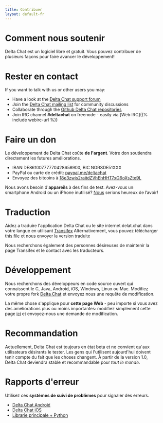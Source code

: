 ```yaml
---
title: Contribuer
layout: default-fr
---
```




<!-- GENERATED FILE -- DO NOT EDIT -->



# Comment nous soutenir

Delta Chat est un logiciel libre et gratuit. Vous pouvez contribuer de plusieurs façons pour faire avancer le développement!


# Rester en contact

If you want to talk with us or other users you may:

- Have a look at the [Delta Chat support forum](https://support.delta.chat)
- Join the [Delta Chat mailing list](https://lists.codespeak.net/postorius/lists/delta.codespeak.net/) for community discussions
- Collaborate through the [Github Delta Chat repositories](https://github.com/deltachat/)
- Join IRC channel **#deltachat** on freenode - easily via [Web IRC]({% include webirc-url %})


# Faire un don

Le développement de Delta Chat coûte **de l'argent**. Votre don soutiendra directement les futures améliorations.

- IBAN DE86100777770428658900, BIC NORSDE51XXX
- PayPal ou carte de crédit: [paypal.me/deltachat](https://paypal.me/deltachat/20)
- Envoyez des bitcoins à [18e3zwis2raitdZVhEhHHT7xG6oXsZte9L](bitcoin:18e3zwis2raitdZVhEhHHT7xG6oXsZte9L)

Nous avons besoin d'**appareils** à des fins de test. Avez-vous un smartphone Android ou un iPhone inutilisé?
[Nous](../fr/imprint) serions heureux de l’avoir!

# Traduction

Aidez a traduire l'application Delta Chat ou le site internet delat.chat dans votre langue en utilisant [Transifex](https://www.transifex.com/delta-chat/public/)
Alternativement, vous pouvez télécharger [this file](https://raw.githubusercontent.com/deltachat/deltachat-android/master/MessengerProj/src/main/res/values/strings.xml) et [nous](imprint) envoyer la version traduite

Nous recherchons également des personnes désireuses de maintenir la page Transifex et le contact avec les traducteurs.


# Développement

Nous recherchons des développeurs en code source ouvert qui connaissent le C, Java, Android, iOS, Windows, Linux ou Mac.
Modifiez votre propre fork [Delta Chat](https://github.com/deltachat/) et envoyez nous une requête de modification.

La même chose s'applique pour **cette page Web** - peu importe si vous avez des améliorations plus ou moins importantes: modifiez simplement cette page [ici](https://github.com/deltachat/deltachat-pages) et envoyez-nous une demande de modification.

# Recommandation

Actuellement, Delta Chat est toujours en état beta et ne convient qu'aux utilisateurs désirants le tester. Les gens qui l'utilisent aujourd'hui doivent tenir compte du fait que les choses changent. À partir de la version 1.0, Delta Chat deviendra stable et recommandable pour _tout le monde_.


# Rapports d'erreur

Utilisez ces **systèmes de suivi de problèmes** pour signaler des erreurs.

- [Delta Chat Android](https://github.com/deltachat/deltachat-android/issues)
- [Delta Chat iOS](https://github.com/deltachat/deltachat-ios/issues)
- [Librarie principale + Python](https://github.com/deltachat/deltachat-core/issues)



